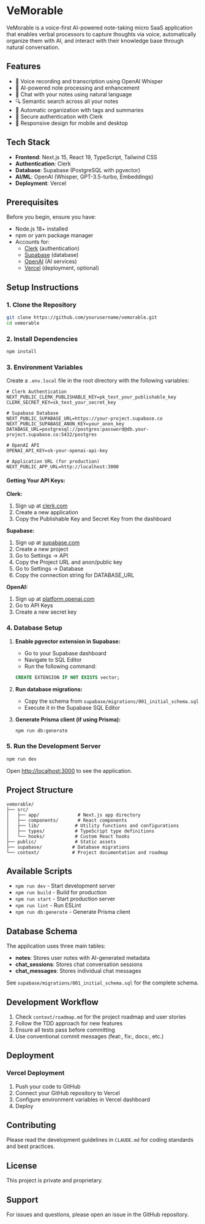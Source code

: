 # VeMorable

VeMorable is a voice-first AI-powered note-taking micro SaaS application that enables verbal processors to capture thoughts via voice, automatically organize them with AI, and interact with their knowledge base through natural conversation.

## Features

- 🎤 Voice recording and transcription using OpenAI Whisper
- 🤖 AI-powered note processing and enhancement
- 💬 Chat with your notes using natural language
- 🔍 Semantic search across all your notes
- 📁 Automatic organization with tags and summaries
- 🔐 Secure authentication with Clerk
- 📱 Responsive design for mobile and desktop

## Tech Stack

- **Frontend**: Next.js 15, React 19, TypeScript, Tailwind CSS
- **Authentication**: Clerk
- **Database**: Supabase (PostgreSQL with pgvector)
- **AI/ML**: OpenAI (Whisper, GPT-3.5-turbo, Embeddings)
- **Deployment**: Vercel

## Prerequisites

Before you begin, ensure you have:

- Node.js 18+ installed
- npm or yarn package manager
- Accounts for:
  - [Clerk](https://clerk.com) (authentication)
  - [Supabase](https://supabase.com) (database)
  - [OpenAI](https://platform.openai.com) (AI services)
  - [Vercel](https://vercel.com) (deployment, optional)

## Setup Instructions

### 1. Clone the Repository

```bash
git clone https://github.com/yourusername/vemorable.git
cd vemorable
```

### 2. Install Dependencies

```bash
npm install
```

### 3. Environment Variables

Create a `.env.local` file in the root directory with the following variables:

```env
# Clerk Authentication
NEXT_PUBLIC_CLERK_PUBLISHABLE_KEY=pk_test_your_publishable_key
CLERK_SECRET_KEY=sk_test_your_secret_key

# Supabase Database
NEXT_PUBLIC_SUPABASE_URL=https://your-project.supabase.co
NEXT_PUBLIC_SUPABASE_ANON_KEY=your_anon_key
DATABASE_URL=postgresql://postgres:password@db.your-project.supabase.co:5432/postgres

# OpenAI API
OPENAI_API_KEY=sk-your-openai-api-key

# Application URL (for production)
NEXT_PUBLIC_APP_URL=http://localhost:3000
```

#### Getting Your API Keys:

**Clerk:**
1. Sign up at [clerk.com](https://clerk.com)
2. Create a new application
3. Copy the Publishable Key and Secret Key from the dashboard

**Supabase:**
1. Sign up at [supabase.com](https://supabase.com)
2. Create a new project
3. Go to Settings → API
4. Copy the Project URL and anon/public key
5. Go to Settings → Database
6. Copy the connection string for DATABASE_URL

**OpenAI:**
1. Sign up at [platform.openai.com](https://platform.openai.com)
2. Go to API Keys
3. Create a new secret key

### 4. Database Setup

1. **Enable pgvector extension in Supabase:**
   - Go to your Supabase dashboard
   - Navigate to SQL Editor
   - Run the following command:
   ```sql
   CREATE EXTENSION IF NOT EXISTS vector;
   ```

2. **Run database migrations:**
   - Copy the schema from `supabase/migrations/001_initial_schema.sql`
   - Execute it in the Supabase SQL Editor

3. **Generate Prisma client (if using Prisma):**
   ```bash
   npm run db:generate
   ```

### 5. Run the Development Server

```bash
npm run dev
```

Open [http://localhost:3000](http://localhost:3000) to see the application.

## Project Structure

```
vemorable/
├── src/
│   ├── app/              # Next.js app directory
│   ├── components/       # React components
│   ├── lib/             # Utility functions and configurations
│   ├── types/           # TypeScript type definitions
│   └── hooks/           # Custom React hooks
├── public/              # Static assets
├── supabase/           # Database migrations
└── context/            # Project documentation and roadmap
```

## Available Scripts

- `npm run dev` - Start development server
- `npm run build` - Build for production
- `npm run start` - Start production server
- `npm run lint` - Run ESLint
- `npm run db:generate` - Generate Prisma client

## Database Schema

The application uses three main tables:

- **notes**: Stores user notes with AI-generated metadata
- **chat_sessions**: Stores chat conversation sessions
- **chat_messages**: Stores individual chat messages

See `supabase/migrations/001_initial_schema.sql` for the complete schema.

## Development Workflow

1. Check `context/roadmap.md` for the project roadmap and user stories
2. Follow the TDD approach for new features
3. Ensure all tests pass before committing
4. Use conventional commit messages (feat:, fix:, docs:, etc.)

## Deployment

### Vercel Deployment

1. Push your code to GitHub
2. Connect your GitHub repository to Vercel
3. Configure environment variables in Vercel dashboard
4. Deploy

## Contributing

Please read the development guidelines in `CLAUDE.md` for coding standards and best practices.

## License

This project is private and proprietary.

## Support

For issues and questions, please open an issue in the GitHub repository.